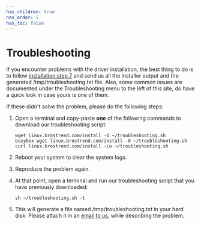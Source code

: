 ```yaml
---
has_children: true
nav_order: 5
has_toc: false
---
```


# Troubleshooting

If you encounter problems with the driver installation, the best thing to do is to follow [installation step 7](/#installation-steps) and send us all the installer output and the generated /tmp/troubleshooting.txt file.
Also, some common issues are documented under the Troubleshooting menu to the left of this site, do have a quick look in case yours is one of them.

If these didn't solve the problem, please do the following steps:

1. Open a terminal and copy-paste **one** of the following commands to download our troubleshooting script:

    ```shell
    wget linux.brostrend.com/install -O ~/troubleshooting.sh
    busybox wget linux.brostrend.com/install -O ~/troubleshooting.sh
    curl linux.brostrend.com/install -Lo ~/troubleshooting.sh
    ```

2. Reboot your system to clear the system logs.

3. Reproduce the problem again.

4. At that point, open a terminal and run our troubleshooting script that you have previously downloaded:

    ```shell
    sh ~/troubleshooting.sh -t
    ```

5. This will generate a file named /tmp/troubleshooting.txt in your hard disk. Please attach it in an [email to us](mailto:support@brostrend.com), while describing the problem.
